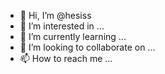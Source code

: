 - 👋 Hi, I’m @hesiss
- 👀 I’m interested in ...
- 🌱 I’m currently learning ...
- 💞️ I’m looking to collaborate on ...
- 📫 How to reach me ...

<!---
hesiss/hesiss is a ✨ special ✨ repository because its `README.md` (this file) appears on your GitHub profile.
You can click the Preview link to take a look at your changes.
--->
